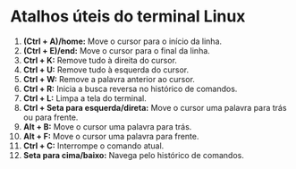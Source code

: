# Atalhos úteis do terminal Linux
1. **(Ctrl + A)/home:** Move o cursor para o início da linha.
2. **(Ctrl + E)/end:** Move o cursor para o final da linha.
3. **Ctrl + K:** Remove tudo à direita do cursor.
4. **Ctrl + U:** Remove tudo à esquerda do cursor.
5. **Ctrl + W:** Remove a palavra anterior ao cursor.
6. **Ctrl + R:** Inicia a busca reversa no histórico de comandos.
7. **Ctrl + L:** Limpa a tela do terminal.
12. **Ctrl + Seta para esquerda/direta:** Move o cursor uma palavra para trás ou para frente.
8. **Alt + B:** Move o cursor uma palavra para trás.
9. **Alt + F:** Move o cursor uma palavra para frente.
10. **Ctrl + C:** Interrompe o comando atual.
11. **Seta para cima/baixo:** Navega pelo histórico de comandos.
